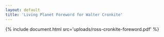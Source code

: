 ```yaml
---
layout: default
title: 'Living Planet Foreword for Walter Cronkite'
---
```


{% include document.html src='uploads/ross-cronkite-foreword.pdf' %}
